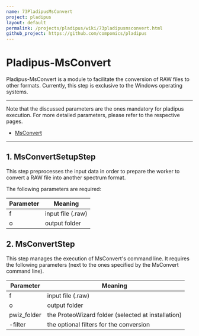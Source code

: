 ```yaml
---
name: 73PladipusMsConvert
project: pladipus
layout: default
permalink: /projects/pladipus/wiki/73pladipusmsconvert.html
github_project: https://github.com/compomics/pladipus
---
```


# Pladipus-MsConvert

Pladipus-MsConvert is a module to facilitate the conversion of RAW files to other formats. Currently, this step is exclusive to the Windows operating systems.

----

Note that the discussed parameters are the ones mandatory for pladipus execution. For more detailed parameters, please refer to the respective pages.

* [MsConvert](http://proteowizard.sourceforge.net/tools/msconvert.html)

----

## 1. MsConvertSetupStep

This step preprocesses the input data in order to prepare the worker to convert a RAW file into another spectrum format.

The following parameters are required: 

Parameter | Meaning
--- | -------------- | 
f | input file (.raw) 
o | output folder

## 2. MsConvertStep

This step manages the execution of MsConvert's command line. It requires the following parameters (next to the ones specified by the MsConvert command line).

Parameter | Meaning
--- | -------------- | 
f | input file (.raw) 
o | output folder
pwiz_folder | the ProteoWizard folder (selected at installation)
-filter | the optional filters for the conversion


